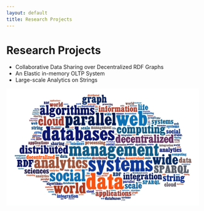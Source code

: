 ```yaml
---
layout: default
title: Research Projects
---
```


# Research Projects


- Collaborative Data Sharing over Decentralized RDF Graphs
- An Elastic in-memory OLTP System
- Large-scale Analytics on Strings


![crosscloud](/research/essamWordCloud.jpg)
